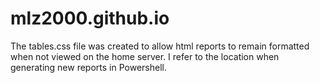 # mlz2000.github.io
The tables.css file was created to allow html reports to remain formatted when not viewed on the home server. 
I refer to the location when generating new reports in Powershell. 
